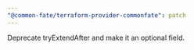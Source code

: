 ```yaml
---
"@common-fate/terraform-provider-commonfate": patch
---
```


Deprecate tryExtendAfter and make it an optional field.
